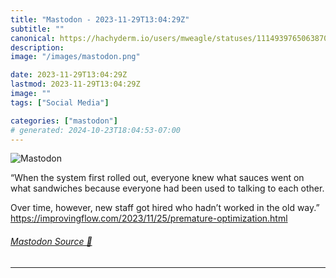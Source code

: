 ```yaml
---
title: "Mastodon - 2023-11-29T13:04:29Z"
subtitle: ""
canonical: https://hachyderm.io/users/mweagle/statuses/111493976506387009
description:
image: "/images/mastodon.png"

date: 2023-11-29T13:04:29Z
lastmod: 2023-11-29T13:04:29Z
image: ""
tags: ["Social Media"]

categories: ["mastodon"]
# generated: 2024-10-23T18:04:53-07:00
---
```

![Mastodon](/images/mastodon.png)

<p>“When the system first rolled out, everyone knew what sauces went on what sandwiches because everyone had been used to talking to each other.</p><p>Over time, however, new staff got hired who hadn’t worked in the old way.”<br /><a href="https://improvingflow.com/2023/11/25/premature-optimization.html" target="_blank" rel="nofollow noopener noreferrer" translate="no"><span class="invisible">https://</span><span class="ellipsis">improvingflow.com/2023/11/25/p</span><span class="invisible">remature-optimization.html</span></a></p>


###### [Mastodon Source 🐘](https://hachyderm.io/@mweagle/111493976506387009)

___
